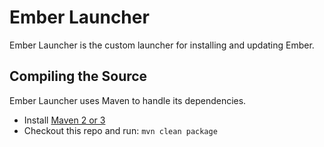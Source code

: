 Ember Launcher
===================
Ember Launcher is the custom launcher for installing and updating Ember.

## Compiling the Source
Ember Launcher uses Maven to handle its dependencies.

* Install [Maven 2 or 3](http://maven.apache.org/download.html)
* Checkout this repo and run: `mvn clean package`